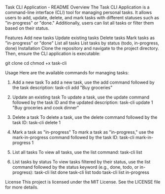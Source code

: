Task CLI Application - README
Overview
The Task CLI Application is a command-line interface (CLI) tool for managing personal tasks. It allows users to add, update, delete, and mark tasks with different statuses such as "in-progress" or "done." Additionally, users can list all tasks or filter them based on their status.

Features
Add new tasks
Update existing tasks
Delete tasks
Mark tasks as "in-progress" or "done"
List all tasks
List tasks by status (todo, in-progress, done)
Installation
Clone the repository and navigate to the project directory. Then, ensure the CLI application is executable:

git clone <repository-url>
cd <project-directory>
chmod +x task-cli

Usage
Here are the available commands for managing tasks:

1. Add a new task
To add a new task, use the add command followed by the task description:
task-cli add "Buy groceries"

2. Update an existing task
To update a task, use the update command followed by the task ID and the updated description:
task-cli update 1 "Buy groceries and cook dinner"

3. Delete a task
To delete a task, use the delete command followed by the task ID:
task-cli delete 1

4. Mark a task as "in-progress"
To mark a task as "in-progress," use the mark-in-progress command followed by the task ID:
task-cli mark-in-progress 1

6. List all tasks
To view all tasks, use the list command:
task-cli list

7. List tasks by status
To view tasks filtered by their status, use the list command followed by the status keyword (e.g., done, todo, or in-progress):
task-cli list done
task-cli list todo
task-cli list in-progress

License
This project is licensed under the MIT License. See the LICENSE file for more details.
